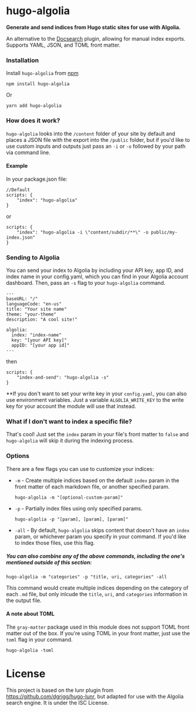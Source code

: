 # hugo-algolia
**Generate and send indices from Hugo static sites for use with Algolia.**

An alternative to the [Docsearch](https://community.algolia.com/docsearch/) plugin, allowing for manual index exports. Supports YAML, JSON, and TOML front matter.

### Installation

Install `hugo-algolia` from [npm](https://npmjs.org)

```
npm install hugo-algolia
```

Or

```
yarn add hugo-algolia
```

### How does it work?
`hugo-algolia` looks into the `/content` folder of your site by default and places a JSON file with the export into the `/public` folder, but if you'd like to use custom inputs and outputs just pass an `-i` or `-o` followed by your path via command line.

#### Example
In your package.json file:

```
//Default
scripts: {
    "index": "hugo-algolia"
}
```

or

```
scripts: {
    "index": "hugo-algolia -i \"content/subdir/**\" -o public/my-index.json"
}
```

### Sending to Algolia
You can send your index to Algolia by including your API key, app ID, and index name in your config.yaml, which you can find in your Algolia account dashboard. Then, pass an `-s` flag to your `hugo-algolia` command.

```
---
baseURL: "/"
languageCode: "en-us"
title: "Your site name"
theme: "your-theme"
description: "A cool site!"

algolia:
  index: "index-name"
  key: "[your API key]"
  appID: "[your app id]"
---
```

then 

```
scripts: {
    "index-and-send": "hugo-algolia -s"
}
```

**If you don't want to set your write key in your `config.yaml`, you can also use environment variables. Just a variable `ALGOLIA_WRITE_KEY` to the write key for your account the module will use that instead.

### What if I don't want to index a specific file?
That's cool! Just set the `index` param in your file's front matter to `false` and `hugo-algolia` will skip it during the indexing process.

### Options
There are a few flags you can use to customize your indices:

* `-m` - Create multiple indices based on the default `index` param in the front matter of each markdown file, or another specified param. 
	```
    hugo-algolia -m "[optional-custom-param]"
	```
* `-p` - Partially index files using only specified params.
	```
    hugo-algolia -p "[param], [param], [param]"
	```
* `-all` - By default, `hugo-algolia` skips content that doesn't have an `index` param, or whichever param you specify in your command. If you'd like to index those files, use this flag.

##### You can also combine any of the above commands, including the one's mentioned outside of this section:
```
hugo-algolia -m "categories" -p "title, uri, categories" -all 
```

This command would create multiple indices depending on the category of each `.md` file, but only inlcude the `title`, `uri`, and `categories` information in the output file.

#### A note about TOML
The `gray-matter` package used in this module does not support TOML front matter out of the box. If you're using TOML in your front matter, just use the `toml` flag in your command.

```
hugo-algolia -toml
```

# License
This project is based on the lunr plugin from https://github.com/dgrigg/hugo-lunr, but adapted for use with the Algolia search engine. It is under the ISC License. 